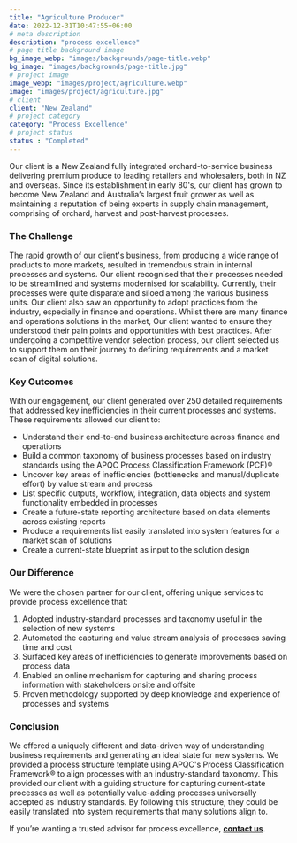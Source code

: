 ```yaml
---
title: "Agriculture Producer"
date: 2022-12-31T10:47:55+06:00
# meta description
description: "process excellence"
# page title background image
bg_image_webp: "images/backgrounds/page-title.webp"
bg_image: "images/backgrounds/page-title.jpg"
# project image
image_webp: "images/project/agriculture.webp"
image: "images/project/agriculture.jpg"
# client
client: "New Zealand"
# project category
category: "Process Excellence"
# project status
status : "Completed"
---
```


Our client is a New Zealand fully integrated orchard-to-service business delivering premium produce to leading retailers and wholesalers, both in NZ and overseas. Since its establishment in early 80's, our client has grown to become New Zealand and Australia’s largest fruit grower as well as maintaining a reputation of being experts in supply chain management, comprising of orchard, harvest and post-harvest processes. 

### The Challenge
The rapid growth of our client's business, from producing a wide range of products to more markets, resulted in tremendous strain in internal processes and systems. Our client recognised that their processes needed to be streamlined and systems modernised for scalability. Currently, their processes were quite disparate and siloed among the various business units. Our client also saw an opportunity to adopt practices from the industry, especially in finance and operations. Whilst there are many finance and operations solutions in the market, Our client wanted to ensure they understood their pain points and opportunities with best practices. After undergoing a competitive vendor selection process, our client selected us to support them on their journey to defining requirements and a market scan of digital solutions.

### Key Outcomes
With our engagement, our client generated over 250 detailed requirements that addressed key inefficiencies in their current processes and systems. These requirements allowed our client to:
- Understand their end-to-end business architecture across finance and operations
- Build a common taxonomy of business processes based on industry standards using the APQC Process Classification Framework (PCF)®
- Uncover key areas of inefficiencies (bottlenecks and manual/duplicate effort) by value stream and process
- List specific outputs, workflow, integration, data objects and system functionality embedded in processes
- Create a future-state reporting architecture based on data elements across existing reports
- Produce a requirements list easily translated into system features for a market scan of solutions
- Create a current-state blueprint as input to the solution design

### Our Difference
We were the chosen partner for our client, offering unique services to provide process excellence that:
1. Adopted industry-standard processes and taxonomy useful in the selection of new systems
2. Automated the capturing and value stream analysis of processes saving time and cost
3. Surfaced key areas of inefficiencies to generate improvements based on process data
4. Enabled an online mechanism for capturing and sharing process information with stakeholders onsite and offsite
5. Proven methodology supported by deep knowledge and experience of processes and systems

### Conclusion
We offered a uniquely different and data-driven way of understanding business requirements and generating an ideal state for new systems. We provided a process structure template using APQC's Process Classification Framework® to align processes with an industry-standard taxonomy. This provided our client with a guiding structure for capturing current-state processes as well as potentially value-adding processes universally accepted as industry standards. By following this structure, they could be easily translated into system requirements that many solutions align to.

If you’re wanting a trusted advisor for process excellence, [**contact us**](https://zenconsulting.co.nz/contact/).